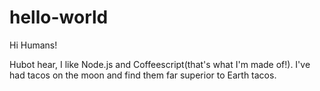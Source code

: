 # hello-world

Hi Humans!

Hubot hear, I like Node.js and Coffeescript(that's what I'm made of!).
I've had tacos on the moon and find them far superior to Earth tacos.
